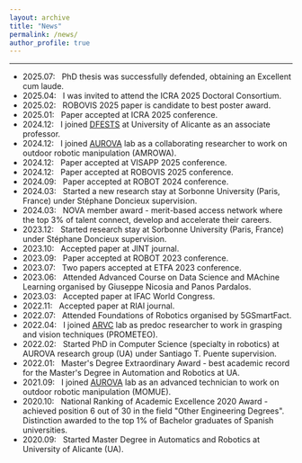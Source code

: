 ```yaml
---
layout: archive
title: "News"
permalink: /news/
author_profile: true
---
```

---
- 2025.07: &nbsp; PhD thesis was successfully defended, obtaining an Excellent cum laude.
- 2025.04: &nbsp; I was invited to attend the ICRA 2025 Doctoral Consortium.
- 2025.02: &nbsp; ROBOVIS 2025 paper is candidate to best poster award.
- 2025.01: &nbsp; Paper accepted at ICRA 2025 conference.
- 2024.12: &nbsp; I joined [DFESTS](https://dfests.ua.es/) at University of Alicante as an associate professor.
- 2024.12: &nbsp; I joined [AUROVA](http://www.aurova.ua.es/) lab as a collaborating researcher to work on outdoor robotic manipulation (AMROWA).
- 2024.12: &nbsp; Paper accepted at VISAPP 2025 conference.
- 2024.12: &nbsp; Paper accepted at ROBOVIS 2025 conference.
- 2024.09: &nbsp; Paper accepted at ROBOT 2024 conference.
- 2024.03: &nbsp; Started a new research stay at Sorbonne University (Paris, France) under Stéphane Doncieux supervision.
- 2024.03: &nbsp; NOVA member award - merit-based access network where the top 3% of talent connect, develop and accelerate their careers.
- 2023.12: &nbsp; Started research stay at Sorbonne University (Paris, France) under Stéphane Doncieux supervision.
- 2023.10: &nbsp; Accepted paper at JINT journal.
- 2023.09: &nbsp; Paper accepted at ROBOT 2023 conference.
- 2023.07: &nbsp; Two papers accepted at ETFA 2023 conference.
- 2023.06: &nbsp; Attended Advanced Course on Data Science and MAchine Learning organised by Giuseppe Nicosia and Panos Pardalos.
- 2023.03: &nbsp; Accepted paper at IFAC World Congress.
- 2022.11: &nbsp; Accepted paper at RIAI journal.
- 2022.07: &nbsp; Attended Foundations of Robotics organised by 5GSmartFact.
- 2022.04: &nbsp; I joined [ARVC](https://arvc.umh.es/index.php?lang=en) lab as predoc researcher to work in grasping and vision techniques (PROMETEO).
- 2022.02: &nbsp; Started PhD in Computer Science (specialty in robotics) at AUROVA research group (UA) under Santiago T. Puente supervision.
- 2022.01: &nbsp; Master's Degree Extraordinary Award - best academic record for the Master's Degree in Automation and Robotics at UA.
- 2021.09: &nbsp; I joined [AUROVA](http://www.aurova.ua.es/) lab as an advanced technician to work on outdoor robotic manipulation (MOMUE).
- 2020.10: &nbsp; National Ranking of Academic Excellence 2020 Award - achieved position 6 out of 30 in the field "Other Engineering Degrees". Distinction awarded to the top 1% of Bachelor graduates of Spanish universities.
- 2020.09: &nbsp; Started Master Degree in Automatics and Robotics at University of Alicante (UA).
